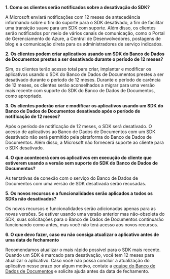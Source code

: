 **1. Como os clientes serão notificados sobre a desativação do SDK?**

A Microsoft enviará notificações com 12 meses de antecedência informando sobre o fim do suporte para o SDK desativado, a fim de facilitar uma transição suave para um SDK com suporte. Além disso, os clientes serão notificados por meio de vários canais de comunicação, como o Portal de Gerenciamento do Azure, a Central de Desenvolvedores, postagens de blog e a comunicação direta para os administradores de serviço indicados.

**2. Os clientes podem criar aplicativos usando um SDK do Banco de Dados de Documentos prestes a ser desativado durante o período de 12 meses?** 

Sim, os clientes terão acesso total para criar, implantar e modificar os aplicativos usando o SDK do Banco de Dados de Documentos prestes a ser desativado durante o período de 12 meses. Durante o período de carência de 12 meses, os clientes serão aconselhados a migrar para uma versão mais recente com suporte do SDK do Banco de Dados de Documentos, como apropriado.

**3. Os clientes poderão criar e modificar os aplicativos usando um SDK do Banco de Dados de Documentos desativado após o período de notificação de 12 meses?**

Após o período de notificação de 12 meses, o SDK será desativado. O acesso de aplicativos ao Banco de Dados de Documentos com um SDK desativado não será permitido pela plataforma do Banco de Dados de Documentos. Além disso, a Microsoft não fornecerá suporte ao cliente para o SDK desativado.

**4. O que acontecerá com os aplicativos em execução do cliente que estiverem usando a versão sem suporte do SDK do Banco de Dados de Documentos?**

As tentativas de conexão com o serviço do Banco de Dados de Documentos com uma versão de SDK desativada serão recusadas. 

**5. Os novos recursos e a funcionalidades serão aplicados a todos os SDKs não desativados?**

Os novos recursos e funcionalidades serão adicionadas apenas para as novas versões. Se estiver usando uma versão anterior mas não-obsoleta do SDK, suas solicitações para o Banco de Dados de Documentos continuarão funcionando como antes, mas você não terá acesso aos novos recursos.  

**6. O que devo fazer, caso eu não consiga atualizar o aplicativo antes de uma data de fechamento**

Recomendamos atualizar o mais rápido possível para o SDK mais recente. Quando um SDK é marcado para desativação, você tem 12 meses para atualizar o aplicativo. Caso você não possa concluir a atualização do aplicativo nesse prazo por algum motivo, contate a [equipe do Banco de Dados de Documentos](mailto:askdocdb@microsoft.com) e solicite ajuda antes da data de fechamento.

